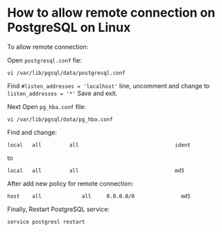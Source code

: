 # How to allow remote connection on PostgreSQL on Linux
To allow remote connection:

Open ```postgresql.conf``` fie:

```
vi /var/lib/pgsql/data/postgresql.conf
```

Find ```#listen_addresses = 'localhost'``` line, uncomment and change to ```listen_addresses = '*'```
Save and exit.

Next Open ```pg_hba.conf``` file:

```
vi /var/lib/pgsql/data/pg_hba.conf
```

Find and change:

```
local   all         all                               ident
```
to

```
local   all         all                               md5
```

After add new policy for remote connection:

```
host    all             all     0.0.0.0/0               md5
```

Finally, Restart PostgreSQL service:

```
service postgresl restart
```
